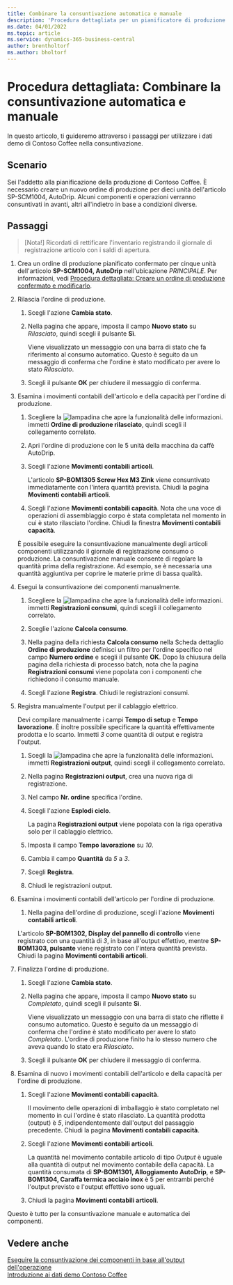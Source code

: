 ```yaml
---
title: Combinare la consuntivazione automatica e manuale
description: 'Procedura dettagliata per un pianificatore di produzione di Contoso Coffee, che desidera combinare la consuntivazione automatica e manuale.'
ms.date: 04/01/2022
ms.topic: article
ms.service: dynamics-365-business-central
author: brentholtorf
ms.author: bholtorf
---
```


# Procedura dettagliata: Combinare la consuntivazione automatica e manuale

In questo articolo, ti guideremo attraverso i passaggi per utilizzare i dati demo di Contoso Coffee nella consuntivazione.  

## Scenario

Sei l'addetto alla pianificazione della produzione di Contoso Coffee. È necessario creare un nuovo ordine di produzione per dieci unità dell'articolo SP-SCM1004, AutoDrip. Alcuni componenti e operazioni verranno consuntivati in avanti, altri all'indietro in base a condizioni diverse.

## Passaggi

> [Nota!] Ricordati di rettificare l'inventario registrando il giornale di registrazione articolo con i saldi di apertura.

1. Crea un ordine di produzione pianificato confermato per cinque unità dell'articolo **SP-SCM1004, AutoDrip** nell'ubicazione *PRINCIPALE*. Per informazioni, vedi [Procedura dettagliata: Creare un ordine di produzione confermato e modificarlo](create-firm-planned-production-order-change.md).  

2. Rilascia l'ordine di produzione.

    1. Scegli l'azione **Cambia stato**.  

    2. Nella pagina che appare, imposta il campo **Nuovo stato** su *Rilasciato*, quindi scegli il pulsante **Sì**.  

        Viene visualizzato un messaggio con una barra di stato che fa riferimento al consumo automatico. Questo è seguito da un messaggio di conferma che l'ordine è stato modificato per avere lo stato *Rilasciato*.  

    3. Scegli il pulsante **OK** per chiudere il messaggio di conferma.

3. Esamina i movimenti contabili dell'articolo e della capacità per l'ordine di produzione.

    1. Scegliere la ![lampadina che apre la funzionalità delle informazioni.](../../media/ui-search/search_small.png "Informazioni sull'operazione che si desidera eseguire") immetti **Ordine di produzione rilasciato**, quindi scegli il collegamento correlato.  

    2. Apri l'ordine di produzione con le 5 unità della macchina da caffè AutoDrip.  

    3. Scegli l'azione **Movimenti contabili articoli**.  

        L'articolo **SP-BOM1305 Screw Hex M3 Zink** viene consuntivato immediatamente con l'intera quantità prevista. Chiudi la pagina **Movimenti contabili articoli**.  

    4. Scegli l'azione **Movimenti contabili capacità**.  Nota che una voce di operazioni di assemblaggio corpo è stata completata nel momento in cui è stato rilasciato l'ordine. Chiudi la finestra **Movimenti contabili capacità**.

    È possibile eseguire la consuntivazione manualmente degli articoli componenti utilizzando il giornale di registrazione consumo o produzione. La consuntivazione manuale consente di regolare la quantità prima della registrazione. Ad esempio, se è necessaria una quantità aggiuntiva per coprire le materie prime di bassa qualità.
4. Esegui la consuntivazione dei componenti manualmente.  
    1. Scegliere la ![lampadina che apre la funzionalità delle informazioni.](../../media/ui-search/search_small.png "Informazioni sull'operazione che si desidera eseguire") immetti **Registrazioni consumi**, quindi scegli il collegamento correlato.  

    2. Sceglie l'azione **Calcola consumo**.  

    3. Nella pagina della richiesta **Calcola consumo** nella Scheda dettaglio **Ordine di produzione** definisci un filtro per l'ordine specifico nel campo **Numero ordine** e scegli il pulsante **OK**. Dopo la chiusura della pagina della richiesta di processo batch, nota che la pagina **Registrazioni consumi** viene popolata con i componenti che richiedono il consumo manuale.

    4. Scegli l'azione **Registra**. Chiudi le registrazioni consumi.

5. Registra manualmente l'output per il cablaggio elettrico.  

    Devi compilare manualmente i campi **Tempo di setup** e **Tempo lavorazione**. È inoltre possibile specificare la quantità effettivamente prodotta e lo scarto. Immetti *3* come quantità di output e registra l'output.

    1. Scegli la ![lampadina che apre la funzionalità delle informazioni.](../../media/ui-search/search_small.png "Informazioni sull'operazione che si desidera eseguire") immetti **Registrazioni output**, quindi scegli il collegamento correlato.  

    2. Nella pagina **Registrazioni output**, crea una nuova riga di registrazione.  

    3. Nel campo **Nr. ordine** specifica l'ordine.  

    4. Scegli l'azione **Esplodi ciclo**.  

        La pagina **Registrazioni output** viene popolata con la riga operativa solo per il cablaggio elettrico.

    5. Imposta il campo **Tempo lavorazione** su *10*.  

    6. Cambia il campo **Quantità** da *5* a *3*.

    7. Scegli **Registra**.  
    8. Chiudi le registrazioni output.

6. Esamina i movimenti contabili dell'articolo per l'ordine di produzione.

    1. Nella pagina dell'ordine di produzione, scegli l'azione **Movimenti contabili articoli**.  

    L'articolo **SP-BOM1302, Display del pannello di controllo** viene registrato con una quantità di *3*, in base all'output effettivo, mentre **SP-BOM1303, pulsante** viene registrato con l'intera quantità prevista. Chiudi la pagina **Movimenti contabili articoli**.

7. Finalizza l'ordine di produzione.  

    1. Scegli l'azione **Cambia stato**.
    2. Nella pagina che appare, imposta il campo **Nuovo stato** su *Completato*, quindi scegli il pulsante **Sì**.  

        Viene visualizzato un messaggio con una barra di stato che riflette il consumo automatico. Questo è seguito da un messaggio di conferma che l'ordine è stato modificato per avere lo stato *Completato*. L'ordine di produzione finito ha lo stesso numero che aveva quando lo stato era *Rilasciato*.
    3. Scegli il pulsante **OK** per chiudere il messaggio di conferma.

8. Esamina di nuovo i movimenti contabili dell'articolo e della capacità per l'ordine di produzione.

    1. Scegli l'azione **Movimenti contabili capacità**.  

        Il movimento delle operazioni di imballaggio è stato completato nel momento in cui l'ordine è stato rilasciato. La quantità prodotta (output) è *5*, indipendentemente dall'output del passaggio precedente. Chiudi la pagina **Movimenti contabili capacità**.

    2. Scegli l'azione **Movimenti contabili articoli**.  

        La quantità nel movimento contabile articolo di tipo *Output* è uguale alla quantità di output nel movimento contabile della capacità. La quantità consumata di **SP-BOM1301, Alloggiamento AutoDrip**, e **SP-BOM1304, Caraffa termica acciaio inox** è 5 per entrambi perché l'output previsto e l'output effettivo sono uguali. 

    3. Chiudi la pagina **Movimenti contabili articoli**.  

Questo è tutto per la consuntivazione manuale e automatica dei componenti.

## Vedere anche

[Eseguire la consuntivazione dei componenti in base all'output dell'operazione](../../production-how-to-flush-components-according-to-operation-output.md)  
[Introduzione ai dati demo Contoso Coffee](contoso-coffee-manufacturing-intro.md)  
